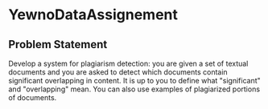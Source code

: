 # YewnoDataAssignement
## Problem Statement
Develop a system for plagiarism detection: you are given a set of textual documents and you are asked to detect which documents contain significant overlapping in content. It is up to you to define what "significant" and "overlapping" mean. You can also use examples of plagiarized portions of documents.
